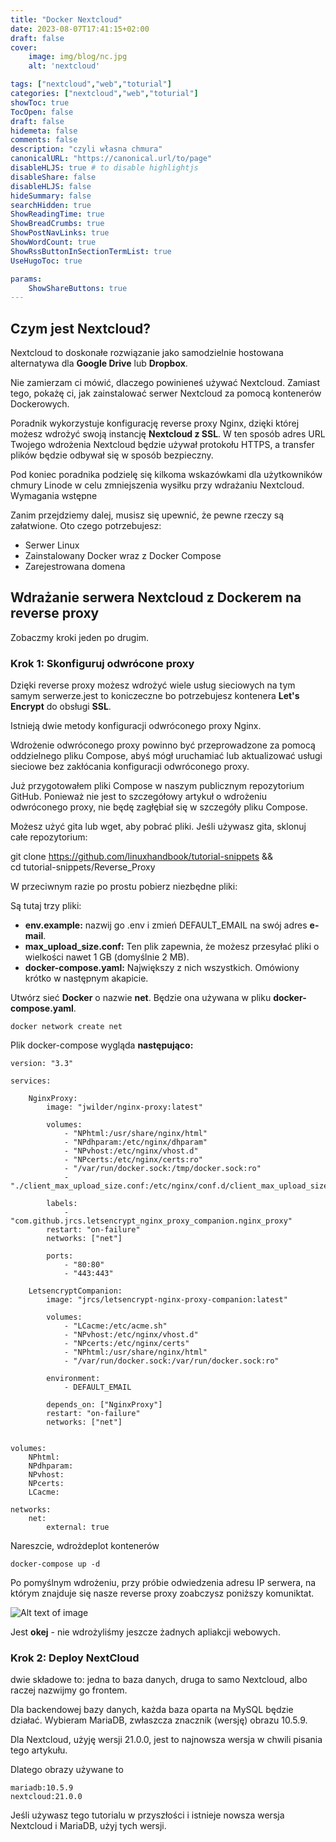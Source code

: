 ```yaml
---
title: "Docker Nextcloud"
date: 2023-08-07T17:41:15+02:00
draft: false
cover:
    image: img/blog/nc.jpg
    alt: 'nextcloud'

tags: ["nextcloud","web","toturial"] 
categories: ["nextcloud","web","toturial"] 
showToc: true
TocOpen: false
draft: false
hidemeta: false
comments: false
description: "czyli własna chmura"
canonicalURL: "https://canonical.url/to/page"
disableHLJS: true # to disable highlightjs
disableShare: false
disableHLJS: false
hideSummary: false
searchHidden: true
ShowReadingTime: true
ShowBreadCrumbs: true
ShowPostNavLinks: true
ShowWordCount: true
ShowRssButtonInSectionTermList: true
UseHugoToc: true

params:
    ShowShareButtons: true
---
```


## Czym jest Nextcloud?

Nextcloud to doskonałe rozwiązanie jako samodzielnie hostowana alternatywa dla **Google Drive** lub **Dropbox**.

Nie zamierzam ci mówić, dlaczego powinieneś używać Nextcloud. Zamiast tego, pokażę ci, jak zainstalować serwer Nextcloud za pomocą kontenerów Dockerowych.

Poradnik wykorzystuje konfigurację reverse proxy Nginx, dzięki której możesz wdrożyć swoją instancję **Nextcloud z SSL**. W ten sposób adres URL Twojego wdrożenia Nextcloud będzie używał protokołu HTTPS, a transfer plików będzie odbywał się w sposób bezpieczny.

Pod koniec poradnika podzielę się kilkoma wskazówkami dla użytkowników chmury Linode w celu zmniejszenia wysiłku przy wdrażaniu Nextcloud.
Wymagania wstępne

Zanim przejdziemy dalej, musisz się upewnić, że pewne rzeczy są załatwione. Oto czego potrzebujesz:

- Serwer Linux 
- Zainstalowany Docker wraz z  Docker Compose 
- Zarejestrowana domena


## Wdrażanie serwera Nextcloud z Dockerem na reverse proxy

Zobaczmy kroki jeden po drugim.

### Krok 1: Skonfiguruj odwrócone proxy

Dzięki reverse proxy możesz wdrożyć wiele usług sieciowych na tym samym serwerze.jest to koniczeczne bo potrzebujesz kontenera **Let's Encrypt** do obsługi **SSL**.

Istnieją dwie metody konfiguracji odwróconego proxy Nginx.



Wdrożenie odwróconego proxy powinno być przeprowadzone za pomocą oddzielnego pliku Compose, abyś mógł uruchamiać lub aktualizować usługi sieciowe bez zakłócania konfiguracji odwróconego proxy.

Już przygotowałem pliki Compose w naszym publicznym repozytorium GitHub. Ponieważ nie jest to szczegółowy artykuł o wdrożeniu odwróconego proxy, nie będę zagłębiał się w szczegóły pliku Compose.

Możesz użyć gita lub wget, aby pobrać pliki. Jeśli używasz gita, sklonuj całe repozytorium:

git clone https://github.com/linuxhandbook/tutorial-snippets && \
	cd tutorial-snippets/Reverse_Proxy

W przeciwnym razie po prostu pobierz niezbędne pliki:


Są tutaj trzy pliki:

- **env.example:** nazwij go .env i zmień  DEFAULT_EMAIL na swój adres **e-mail**.
- **max_upload_size.conf:** Ten plik zapewnia, że ​​możesz przesyłać pliki o wielkości nawet 1 GB (domyślnie 2 MB).
- **docker-compose.yaml:** Największy z nich wszystkich. Omówiony krótko w następnym akapicie.

Utwórz sieć **Docker** o nazwie **net**. Będzie ona używana w pliku **docker-compose.yaml**.

```
docker network create net
```

Plik docker-compose wygląda **następująco:**
```
version: "3.3"

services:

    NginxProxy:
        image: "jwilder/nginx-proxy:latest"

        volumes:
            - "NPhtml:/usr/share/nginx/html"
            - "NPdhparam:/etc/nginx/dhparam"
            - "NPvhost:/etc/nginx/vhost.d"
            - "NPcerts:/etc/nginx/certs:ro"
            - "/var/run/docker.sock:/tmp/docker.sock:ro"
            - "./client_max_upload_size.conf:/etc/nginx/conf.d/client_max_upload_size.conf"

        labels:
            - "com.github.jrcs.letsencrypt_nginx_proxy_companion.nginx_proxy"
        restart: "on-failure"
        networks: ["net"]

        ports:
            - "80:80"
            - "443:443"

    LetsencryptCompanion:
        image: "jrcs/letsencrypt-nginx-proxy-companion:latest"

        volumes:
            - "LCacme:/etc/acme.sh"
            - "NPvhost:/etc/nginx/vhost.d"
            - "NPcerts:/etc/nginx/certs"
            - "NPhtml:/usr/share/nginx/html"
            - "/var/run/docker.sock:/var/run/docker.sock:ro"

        environment:
            - DEFAULT_EMAIL

        depends_on: ["NginxProxy"]
        restart: "on-failure"
        networks: ["net"]


volumes:
    NPhtml:
    NPdhparam:
    NPvhost:
    NPcerts:
    LCacme:

networks:
    net:
        external: true
```


Nareszcie, wdrożdeplot kontenerów

```
docker-compose up -d
```
Po pomyślnym wdrożeniu, przy próbie odwiedzenia adresu IP serwera, na którym znajduje się nasze reverse proxy zoabczysz poniższy komuniktat.

![Alt text of image](/img/blog/503-nextcloud-reverse-proxy.webp "Image title")

Jest **okej** - nie wdrożyliśmy jeszcze żadnych apliakcji webowych.

### Krok 2: Deploy NextCloud

dwie składowe to: jedna to baza danych, druga to samo Nextcloud, albo raczej nazwijmy go frontem.

Dla backendowej bazy danych, każda baza oparta na MySQL będzie działać.
 Wybieram MariaDB, zwłaszcza znacznik (wersję) obrazu 10.5.9.

Dla Nextcloud, użyję wersji 21.0.0, jest to najnowsza wersja w chwili pisania tego artykułu.

Dlatego obrazy używane to

```
mariadb:10.5.9
nextcloud:21.0.0
```

Jeśli używasz tego tutorialu w przyszłości i istnieje nowsza wersja Nextcloud i MariaDB,  użyj tych wersji.